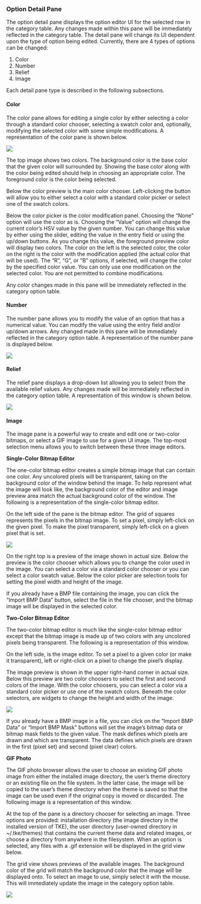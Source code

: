 ### Option Detail Pane

The option detail pane displays the option editor UI for the selected row in the category table. Any changes made within this pane will be immediately reflected in the category table. The detail pane will change its UI dependent upon the type of option being edited. Currently, there are 4 types of options can be changed:

1. Color
2. Number
3. Relief
4. Image

Each detail pane type is described in the following subsections.

#### Color

The color pane allows for editing a single color by either selecting a color through a standard color chooser, selecting a swatch color and, optionally, modifying the selected color with some simple modifications. A representation of the color pane is shown below.

![][image-1]

The top image shows two colors. The background color is the base color that the given color will surrounded by. Showing the base color along with the color being edited should help in choosing an appropriate color. The foreground color is the color being selected.

Below the color preview is the main color chooser. Left-clicking the button will allow you to either select a color with a standard color picker or select one of the swatch colors.

Below the color picker is the color modification panel. Choosing the “None” option will use the color as is. Choosing the “Value” option will change the current color’s HSV value by the given number. You can change this value by either using the slider, editing the value in the entry field or using the up/down buttons. As you change this value, the foreground preview color will display two colors. The color on the left is the selected color, the color on the right is the color with the modification applied (the actual color that will be used). The “R”, “G”, or “B” options, if selected, will change the color by the specified color value. You can only use one modification on the selected color. You are not permitted to combine modifications.

Any color changes made in this pane will be immediately reflected in the category option table.

#### Number

The number pane allows you to modify the value of an option that has a numerical value. You can modify the value using the entry field and/or up/down arrows. Any changed made in this pane will be immediately reflected in the category option table. A representation of the number pane is displayed below.

![][image-2]

#### Relief

The relief pane displays a drop-down list allowing you to select from the available relief values. Any changes made will be immediately reflected in the category option table. A representation of this window is shown below.

![][image-3]

#### Image

The image pane is a powerful way to create and edit one or two-color bitmaps, or select a GIF image to use for a given UI image. The top-most selection menu allows you to switch between these three image editors.

**Single-Color Bitmap Editor**

The one-color bitmap editor creates a simple bitmap image that can contain one color. Any uncolored pixels will be transparent, taking on the background color of the window behind the image. To help represent what the image will look like, the background color of the editor and image preview area match the actual background color of the window. The following is a representation of the single-color bitmap editor.

On the left side of the pane is the bitmap editor. The grid of squares represents the pixels in the bitmap image. To set a pixel, simply left-click on the given pixel. To make the pixel transparent, simply left-click on a given pixel that is set.

![][image-4]

On the right top is a preview of the image shown in actual size. Below the preview is the color chooser which allows you to change the color used in the image. You can select a color via a standard color chooser or you can select a color swatch value. Below the color picker are selection tools for setting the pixel width and height of the image.

If you already have a BMP file containing the image, you can click the “Import BMP Data” button, select the file in the file chooser, and the bitmap image will be displayed in the selected color.

**Two-Color Bitmap Editor**

The two-color bitmap editor is much like the single-color bitmap editor except that the bitmap image is made up of two colors with any uncolored pixels being transparent. The following is a representation of this window.

On the left side, is the image editor. To set a pixel to a given color (or make it transparent), left or right-click on a pixel to change the pixel’s display.

The image preview is shown in the upper right-hand corner in actual size. Below this preview are two color choosers to select the first and second colors of the image. With the color choosers, you can select a color via a standard color picker or use one of the swatch colors. Beneath the color selectors, are widgets to change the height and width of the image.

![][image-5]

If you already have a BMP image in a file, you can click on the “Import BMP Data” or “Import BMP Mask” buttons will set the image’s bitmap data or bitmap mask fields to the given value. The mask defines which pixels are drawn and which are transparent. The data defines which pixels are drawn in the first (pixel set) and second (pixel clear) colors.

**GIF Photo**

The GIF photo browser allows the user to choose an existing GIF photo image from either the installed image directory, the user’s theme directory or an existing file on the file system. In the latter case, the image will be copied to the user’s theme directory when the theme is saved so that the image can be used even if the original copy is moved or discarded. The following image is a representation of this window.

At the top of the pane is a directory chooser for selecting an image. Three options are provided: installation directory (the image directory in the installed version of TKE), the user directory (user-owned directory in \~/.tke/themes) that contains the current theme data and related images, or choose a directory from anywhere in the filesystem. When an option is selected, any files with a .gif extension will be displayed in the grid view below.

The grid view shows previews of the available images. The background color of the grid will match the background color that the image will be displayed onto. To select an image to use, simply select it with the mouse. This will immediately update the image in the category option table.

![][image-6]


[image-1]:	assets/DraggedImage.png
[image-2]:	assets/DraggedImage-1.png
[image-3]:	assets/DraggedImage-2.png
[image-4]:	assets/DraggedImage-3.png
[image-5]:	assets/DraggedImage-4.png
[image-6]:	assets/DraggedImage-5.png